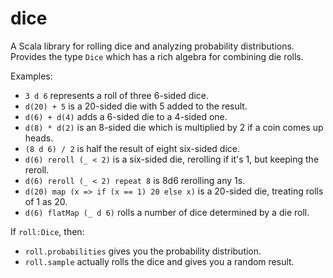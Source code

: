 # dice
A Scala library for rolling dice and analyzing probability distributions. Provides the type `Dice` which has a rich algebra for combining die rolls.

Examples:

* `3 d 6` represents a roll of three 6-sided dice.
* `d(20) + 5` is a 20-sided die with 5 added to the result.
* `d(6) + d(4)` adds a 6-sided die to a 4-sided one.
* `d(8) * d(2)` is an 8-sided die which is multiplied by 2 if a coin comes up heads.
* `(8 d 6) / 2` is half the result of eight six-sided dice.
* `d(6) reroll (_ < 2)` is a six-sided die, rerolling if it's 1, but keeping the reroll.
* `d(6) reroll (_ < 2) repeat 8` is 8d6 rerolling any 1s.
* `d(20) map (x => if (x == 1) 20 else x)` is a 20-sided die, treating rolls of 1 as 20.
* `d(6) flatMap (_ d 6)` rolls a number of dice determined by a die roll.

If `roll:Dice`, then:
  * `roll.probabilities` gives you the probability distribution.
  * `roll.sample` actually rolls the dice and gives you a random result.
  
